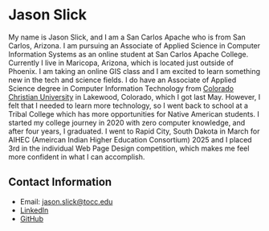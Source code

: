 # Jason Slick
My name is Jason Slick, and I am a San Carlos Apache who is from San Carlos, Arizona. I am pursuing an Associate of Applied Science in Computer Information Systems as an online student at San Carlos Apache College. Currently I live in Maricopa, Arizona, which is located just outside of Phoenix. I am taking an online GIS class and I am excited to learn something new in the tech and science fields. I do have an Associate of Applied Science degree in Computer Information Technology from [Colorado Christian University](https://www.ccu.edu/) in Lakewood, Colorado, which I got last May. However, I felt that I needed to learn more technology, so I went back to school at a Tribal College which has more opportunities for Native American students. I started my college journey in 2020 with zero computer knowledge, and after four years, I graduated. I went to Rapid City, South Dakota in March for AIHEC (Ameircan Indian Higher Education Consortium) 2025 and I placed 3rd in the individual Web Page Design competition, which makes me feel more confident in what I can accomplish.

## Contact Information
+ Email: <jason.slick@tocc.edu>
+ [LinkedIn](http://www.linkedin.com/in/jason-slick-2449441a3)
+ [GitHub](https://github.com/jslick1291/jslick1291.github.io)
